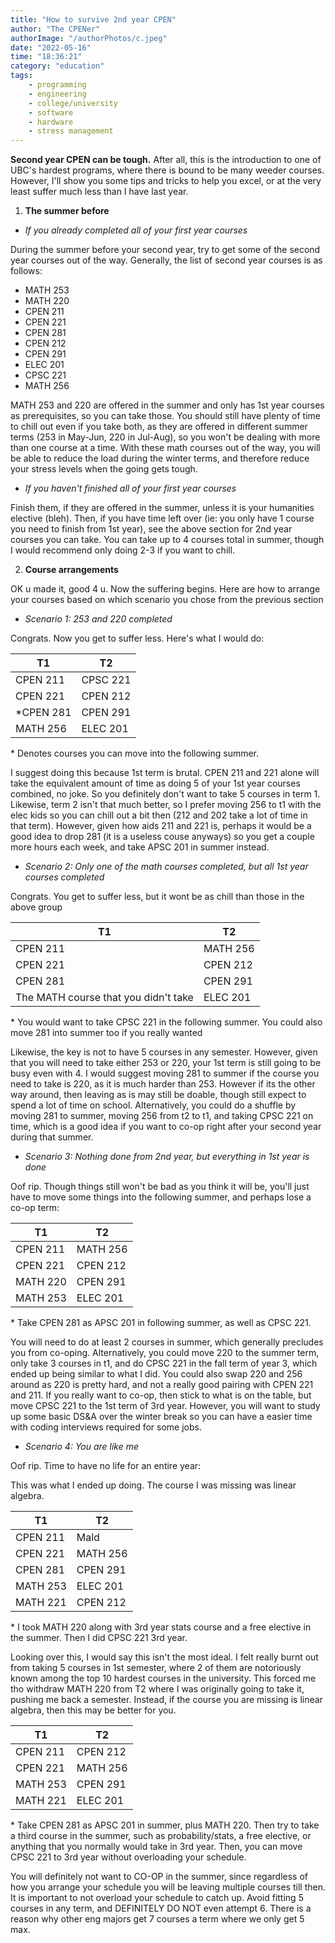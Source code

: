 ```yaml
---
title: "How to survive 2nd year CPEN"
author: "The CPENer"
authorImage: "/authorPhotos/c.jpeg"
date: "2022-05-16"
time: "18:36:21"
category: "education"
tags: 
    - programming
    - engineering
    - college/university
    - software
    - hardware
    - stress management
---
```

**Second year CPEN can be tough.** After all, this is the introduction to one of UBC's hardest programs, where there is bound to be many weeder courses. However, I'll show you some tips and tricks to help you excel, or at the very least suffer much less than I have last year.

1. **The summer before**

- *If you already completed all of your first year courses*

During the summer before your second year, try to get some of the second year courses out of the way. Generally, the list of second year courses is as follows:
- MATH 253
- MATH 220
- CPEN 211
- CPEN 221
- CPEN 281
- CPEN 212
- CPEN 291
- ELEC 201
- CPSC 221
- MATH 256

MATH 253 and 220 are offered in the summer and only has 1st year courses as prerequisites, so you can take those. You should still have plenty of time to chill out even if you take both, as they are offered in different summer terms (253 in May-Jun, 220 in Jul-Aug), so you won't be dealing with more than one course at a time. With these math courses out of the way, you will be able to reduce the load during the winter terms, and therefore reduce your stress levels when the going gets tough.

- *If you haven't finished all of your first year courses*

Finish them, if they are offered in the summer, unless it is your humanities elective (bleh). Then, if you have time left over (ie: you only have 1 course you need to finish from 1st year), see the above section for 2nd year courses you can take. You can take up to 4 courses total in summer, though I would recommend only doing 2-3 if you want to chill.

2. **Course arrangements**

OK u made it, good 4 u. Now the suffering begins. Here are how to arrange your courses based on which scenario you chose from the previous section

- *Scenario 1: 253 and 220 completed*

Congrats. Now you get to suffer less. Here's what I would do:

| T1          | T2          |
| ----------- | ----------- |
| CPEN 211    |  CPSC 221    |
| CPEN 221    |  CPEN 212    |
| \*CPEN 281  |  CPEN 291    |
| MATH 256    |  ELEC 201    |

\* Denotes courses you can move into the following summer.

I suggest doing this because 1st term is brutal. CPEN 211 and 221 alone will take the equivalent amount of time as doing 5 of your 1st year courses combined, no joke. So you definitely don't want to take 5 courses in term 1. Likewise, term 2 isn't that much better, so I prefer moving 256 to t1 with the elec kids so you can chill out a bit then (212 and 202 take a lot of time in that term). However, given how aids 211 and 221 is, perhaps it would be a good idea to drop 281 (it is a useless couse anyways) so you get a couple more hours each week, and take APSC 201 in summer instead.

- *Scenario 2: Only one of the math courses completed, but all 1st year courses completed*

Congrats. You get to suffer less, but it wont be as chill than those in the above group

| T1                                      | T2          |
| -----------                             | ----------- |
| CPEN 211                                |  MATH 256    |
| CPEN 221                                |  CPEN 212    |
| CPEN 281                                |  CPEN 291    |
| The MATH course that you didn't take    |  ELEC 201    |

\* You would want to take CPSC 221 in the following summer. You could also move 281 into summer too if you really wanted

Likewise, the key is not to have 5 courses in any semester. However, given that you will need to take either 253 or 220, your 1st term is still going to be busy even with 4. I would suggest moving 281 to summer if the course you need to take is 220, as it is much harder than 253. However if its the other way around, then leaving as is may still be doable, though still expect to spend a lot of time on school. Alternatively, you could do a shuffle by moving 281 to summer, moving 256 from t2 to t1, and taking CPSC 221 on time, which is a good idea if you want to co-op right after your second year during that summer.

- *Scenario 3: Nothing done from 2nd year, but everything in 1st year is done*

Oof rip. Though things still won't be bad as you think it will be, you'll just have to move some things into the following summer, and perhaps lose a co-op term:

| T1          | T2          |
| ----------- | ----------- |
| CPEN 211    |  MATH 256    |
| CPEN 221    |  CPEN 212    |
| MATH 220    |  CPEN 291    |
| MATH 253    |  ELEC 201    |

\* Take CPEN 281 as APSC 201 in following summer, as well as CPSC 221.

You will need to do at least 2 courses in summer, which generally precludes you from co-oping. Alternatively, you could move 220 to the summer term, only take 3 courses in t1, and do CPSC 221 in the fall term of year 3, which ended up being similar to what I did. You could also swap 220 and 256 around as 220 is pretty hard, and not a really good pairing with CPEN 221 and 211. If you really want to co-op, then stick to what is on the table, but move CPSC 221 to the 1st term of 3rd year. However, you will want to study up some basic DS&A over the winter break so you can have a easier time with coding interviews required for some jobs.

- *Scenario 4: You are like me*

Oof rip. Time to have no life for an entire year:

This was what I ended up doing. The course I was missing was linear algebra.

| T1          | T2          |
| ----------- | ----------- |
| CPEN 211    |  Mald        |
| CPEN 221    |  MATH 256    |
| CPEN 281    |  CPEN 291    |
| MATH 253    |  ELEC 201    |
| MATH 221    |  CPEN 212    |

\* I took MATH 220 along with 3rd year stats course and a free elective in the summer. Then I did CPSC 221 3rd year.

Looking over this, I would say this isn't the most ideal. I felt really burnt out from taking 5 courses in 1st semester, where 2 of them are notoriously known among the top 10 hardest courses in the university. This forced me tho withdraw MATH 220 from T2 where I was originally going to take it, pushing me back a semester. Instead, if the course you are missing is linear algebra, then this may be better for you.

| T1          | T2          |
| ----------- | ----------- |
| CPEN 211    |  CPEN 212    |
| CPEN 221    |  MATH 256    |
| MATH 253    |  CPEN 291    |
| MATH 221    |  ELEC 201    |

\* Take CPEN 281 as APSC 201 in summer, plus MATH 220. Then try to take a third course in the summer, such as probability/stats, a free elective, or anything that you normally would take in 3rd year. Then, you can move CPSC 221 to 3rd year without overloading your schedule.

You will definitely not want to CO-OP in the summer, since regardless of how you arrange your schedule you will be leaving multiple courses till then. It is important to not overload your schedule to catch up. Avoid fitting 5 courses in any term, and DEFINITELY DO NOT even attempt 6. There is a reason why other eng majors get 7 courses a term where we only get 5 max.